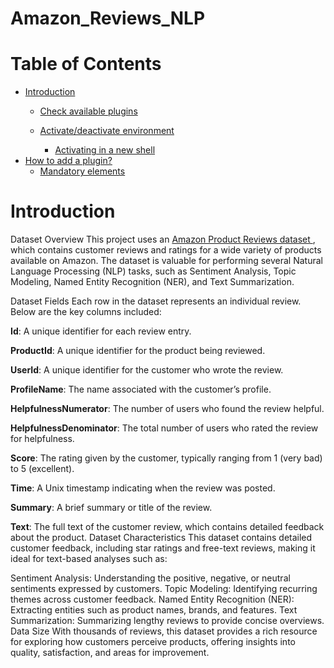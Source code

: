 # Amazon_Reviews_NLP

Table of Contents
=================
  * [Introduction](#Introduction)
    * [Check available plugins](#check-available-plugins)

    * [Activate/deactivate environment](#activatedeactivate-environment)
      * [Activating in a new shell](#activating-in-a-new-shell)
  * [How to add a plugin?](#how-to-add-a-plugin)
    * [Mandatory elements](#mandatory-elements)

# Introduction
Dataset Overview
This project uses an [Amazon Product Reviews dataset ](https://www.kaggle.com/datasets/arhamrumi/amazon-product-reviews/data), which contains customer reviews and ratings for a wide variety of products available on Amazon. The dataset is valuable for performing several Natural Language Processing (NLP) tasks, such as Sentiment Analysis, Topic Modeling, Named Entity Recognition (NER), and Text Summarization.

Dataset Fields
Each row in the dataset represents an individual review. Below are the key columns included:

**Id**: A unique identifier for each review entry.

**ProductId**: A unique identifier for the product being reviewed.

**UserId**: A unique identifier for the customer who wrote the review.

**ProfileName**: The name associated with the customer’s profile.

**HelpfulnessNumerator**: The number of users who found the review helpful.

**HelpfulnessDenominator**: The total number of users who rated the review for helpfulness.

**Score**: The rating given by the customer, typically ranging from 1 (very bad) to 5 (excellent).

**Time**: A Unix timestamp indicating when the review was posted.

**Summary**: A brief summary or title of the review.

**Text**: The full text of the customer review, which contains detailed feedback about the product.
Dataset Characteristics
This dataset contains detailed customer feedback, including star ratings and free-text reviews, making it ideal for text-based analyses such as:

Sentiment Analysis: Understanding the positive, negative, or neutral sentiments expressed by customers.
Topic Modeling: Identifying recurring themes across customer feedback.
Named Entity Recognition (NER): Extracting entities such as product names, brands, and features.
Text Summarization: Summarizing lengthy reviews to provide concise overviews.
Data Size
With thousands of reviews, this dataset provides a rich resource for exploring how customers perceive products, offering insights into quality, satisfaction, and areas for improvement.
